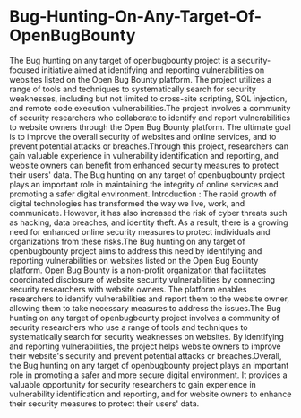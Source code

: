 # Bug-Hunting-On-Any-Target-Of-OpenBugBounty
The Bug hunting on any target of openbugbounty project is a security-focused initiative aimed at identifying and reporting vulnerabilities on websites listed on the Open Bug Bounty platform. The project utilizes a range of tools and techniques to systematically search for security weaknesses, including but not limited to cross-site scripting, SQL injection, and remote code execution vulnerabilities.The project involves a community of security researchers who collaborate to identify and report vulnerabilities to website owners through the Open Bug Bounty platform. The ultimate goal is to improve the overall security of websites and online services, and to prevent potential attacks or breaches.Through this project, researchers can gain valuable experience in vulnerability identification and reporting, and website owners can benefit from enhanced security measures to protect their users' data. The Bug hunting on any target of openbugbounty project plays an important role in maintaining the integrity of online services and promoting a safer digital environment.
Introduction : The rapid growth of digital technologies has transformed the way we live, work, and communicate. However, it has also increased the risk of cyber threats such as hacking, data breaches, and identity theft. As a result, there is a growing need for enhanced online security measures to protect individuals and organizations from these risks.The Bug hunting on any target of openbugbounty project aims to address this need by identifying and reporting vulnerabilities on websites listed on the Open Bug Bounty platform. Open Bug Bounty is a non-profit organization that facilitates coordinated disclosure of website security vulnerabilities by connecting security researchers with website owners. The platform enables researchers to identify vulnerabilities and report them to the website owner, allowing them to take necessary measures to address the issues.The Bug hunting on any target of openbugbounty project involves a community of security researchers who use a range of tools and techniques to systematically search for security weaknesses on websites. By identifying and reporting vulnerabilities, the project helps website owners to improve their website's security and prevent potential attacks or breaches.Overall, the Bug hunting on any target of openbugbounty project plays an important role in promoting a safer and more secure digital environment. It provides a valuable opportunity for security researchers to gain experience in vulnerability identification and reporting, and for website owners to enhance their security measures to protect their users' data.

